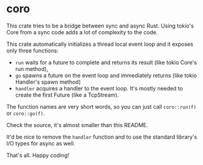 # coro

This crate tries to be a bridge between sync and async Rust.
Using tokio's Core from a sync code adds a lot of complexity to the
code.

This crate automatically initializes a thread local event loop and it
exposes only three functions:
* `run` waits for a future to complete and returns its result (like tokio Core's run method),
* `go` spawns a future on the event loop and immediately returns (like tokio Handler's spawn method)
* `handler` acquires a handler to the event loop. It's mostly needed to create the first Future (like a TcpStream).

The function names are very short words, so you can just call
`coro::run(f)` or `coro::go(f)`.

Check the source, it's almost smaller than this README.

It'd be nice to remove the `handler` function and to use the standard library's
I/O types for async as well.

That's all. Happy coding!